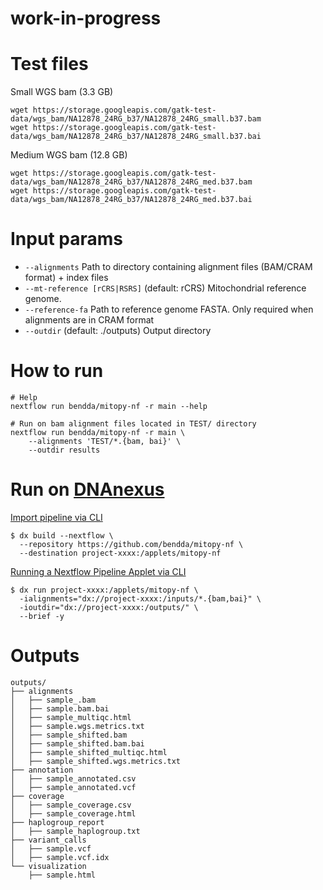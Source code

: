 # work-in-progress


# Test files

Small WGS bam  (3.3 GB)
``` 
wget https://storage.googleapis.com/gatk-test-data/wgs_bam/NA12878_24RG_b37/NA12878_24RG_small.b37.bam
wget https://storage.googleapis.com/gatk-test-data/wgs_bam/NA12878_24RG_b37/NA12878_24RG_small.b37.bai

```

Medium WGS bam (12.8 GB)
```
wget https://storage.googleapis.com/gatk-test-data/wgs_bam/NA12878_24RG_b37/NA12878_24RG_med.b37.bam
wget https://storage.googleapis.com/gatk-test-data/wgs_bam/NA12878_24RG_b37/NA12878_24RG_med.b37.bai

```

# Input params

* `--alignments` Path to directory containing alignment files (BAM/CRAM format) + index files 
* `--mt-reference [rCRS|RSRS]` (default: rCRS) Mitochondrial reference genome.
* `--reference-fa` Path to reference genome FASTA. Only required when alignments are in CRAM format 
* `--outdir` (default: ./outputs) Output directory 

# How to run

```
# Help
nextflow run bendda/mitopy-nf -r main --help

# Run on bam alignment files located in TEST/ directory
nextflow run bendda/mitopy-nf -r main \
    --alignments 'TEST/*.{bam, bai}' \
    --outdir results

```

# Run on [DNAnexus](https://documentation.dnanexus.com/user/running-apps-and-workflows/running-nextflow-pipelines)

[Import pipeline via CLI](https://documentation.dnanexus.com/user/running-apps-and-workflows/running-nextflow-pipelines#import-via-cli)

```
$ dx build --nextflow \
  --repository https://github.com/bendda/mitopy-nf \
  --destination project-xxxx:/applets/mitopy-nf
```

[Running a Nextflow Pipeline Applet via CLI](https://documentation.dnanexus.com/user/running-apps-and-workflows/running-nextflow-pipelines#import-via-cli)

```
$ dx run project-xxxx:/applets/mitopy-nf \
  -ialignments="dx://project-xxxx:/inputs/*.{bam,bai}" \
  -ioutdir="dx://project-xxxx:/outputs/" \
  --brief -y
```



# Outputs 

```
outputs/
├── alignments
│   ├── sample_.bam
│   ├── sample.bam.bai
│   ├── sample_multiqc.html 
│   ├── sample.wgs.metrics.txt
│   ├── sample_shifted.bam
│   ├── sample_shifted.bam.bai
│   ├── sample_shifted_multiqc.html 
│   ├── sample_shifted.wgs.metrics.txt
├── annotation
│   ├── sample_annotated.csv
│   ├── sample_annotated.vcf
├── coverage
│   ├── sample_coverage.csv 
│   ├── sample_coverage.html 
├── haplogroup_report
│   ├── sample_haplogroup.txt
├── variant_calls
│   ├── sample.vcf
│   ├── sample.vcf.idx
└── visualization
    ├── sample.html

```